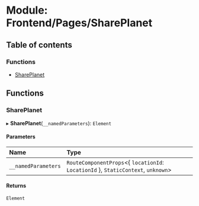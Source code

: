 # Module: Frontend/Pages/SharePlanet

## Table of contents

### Functions

- [SharePlanet](Frontend_Pages_SharePlanet.md#shareplanet)

## Functions

### SharePlanet

▸ **SharePlanet**(`__namedParameters`): `Element`

#### Parameters

| Name                | Type                                                                               |
| :------------------ | :--------------------------------------------------------------------------------- |
| `__namedParameters` | `RouteComponentProps`<{ `locationId`: `LocationId` }, `StaticContext`, `unknown`\> |

#### Returns

`Element`
